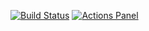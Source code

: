 [![Build Status](https://img.shields.io/endpoint.svg?url=https%3A%2F%2Factions-badge.atrox.dev%2Fghuntley%2Fghuntley%2Fbadge%3Fref%3Dmaster&style=flat)](https://actions-badge.atrox.dev/ghuntley/ghuntley/goto?ref=master) [![Actions Panel](https://img.shields.io/badge/actionspanel-enabled-brightgreen)](https://www.actionspanel.app/app/ghuntley/ghuntley)
